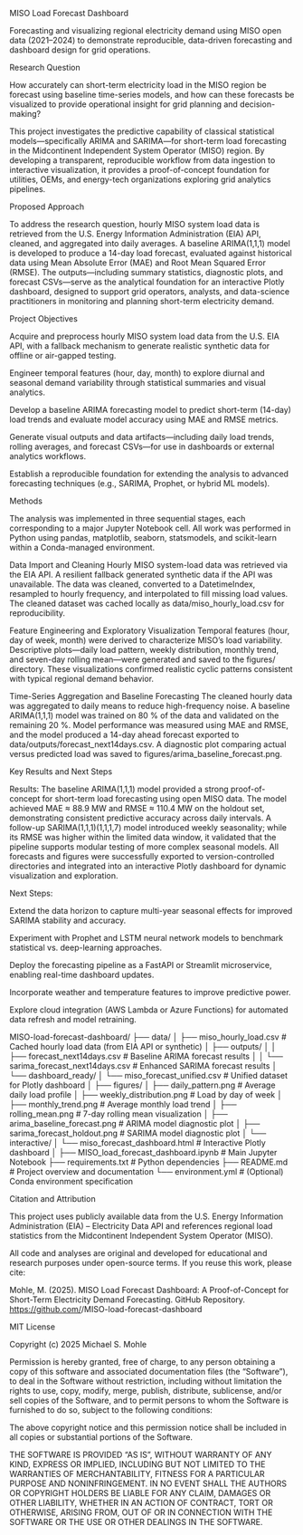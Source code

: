 MISO Load Forecast Dashboard

Forecasting and visualizing regional electricity demand using MISO open data (2021–2024) to demonstrate reproducible, data-driven forecasting and dashboard design for grid operations.

Research Question

How accurately can short-term electricity load in the MISO region be forecast using baseline time-series models, and how can these forecasts be visualized to provide operational insight for grid planning and decision-making?

This project investigates the predictive capability of classical statistical models—specifically ARIMA and SARIMA—for short-term load forecasting in the Midcontinent Independent System Operator (MISO) region. By developing a transparent, reproducible workflow from data ingestion to interactive visualization, it provides a proof-of-concept foundation for utilities, OEMs, and energy-tech organizations exploring grid analytics pipelines.

Proposed Approach

To address the research question, hourly MISO system load data is retrieved from the U.S. Energy Information Administration (EIA) API, cleaned, and aggregated into daily averages.
A baseline ARIMA(1,1,1) model is developed to produce a 14-day load forecast, evaluated against historical data using Mean Absolute Error (MAE) and Root Mean Squared Error (RMSE).
The outputs—including summary statistics, diagnostic plots, and forecast CSVs—serve as the analytical foundation for an interactive Plotly dashboard, designed to support grid operators, analysts, and data-science practitioners in monitoring and planning short-term electricity demand.

Project Objectives

Acquire and preprocess hourly MISO system load data from the U.S. EIA API, with a fallback mechanism to generate realistic synthetic data for offline or air-gapped testing.

Engineer temporal features (hour, day, month) to explore diurnal and seasonal demand variability through statistical summaries and visual analytics.

Develop a baseline ARIMA forecasting model to predict short-term (14-day) load trends and evaluate model accuracy using MAE and RMSE metrics.

Generate visual outputs and data artifacts—including daily load trends, rolling averages, and forecast CSVs—for use in dashboards or external analytics workflows.

Establish a reproducible foundation for extending the analysis to advanced forecasting techniques (e.g., SARIMA, Prophet, or hybrid ML models).

Methods

The analysis was implemented in three sequential stages, each corresponding to a major Jupyter Notebook cell.
All work was performed in Python using pandas, matplotlib, seaborn, statsmodels, and scikit-learn within a Conda-managed environment.

Data Import and Cleaning
Hourly MISO system-load data was retrieved via the EIA API.
A resilient fallback generated synthetic data if the API was unavailable.
The data was cleaned, converted to a DatetimeIndex, resampled to hourly frequency, and interpolated to fill missing load values.
The cleaned dataset was cached locally as data/miso_hourly_load.csv for reproducibility.

Feature Engineering and Exploratory Visualization
Temporal features (hour, day of week, month) were derived to characterize MISO’s load variability.
Descriptive plots—daily load pattern, weekly distribution, monthly trend, and seven-day rolling mean—were generated and saved to the figures/ directory.
These visualizations confirmed realistic cyclic patterns consistent with typical regional demand behavior.

Time-Series Aggregation and Baseline Forecasting
The cleaned hourly data was aggregated to daily means to reduce high-frequency noise.
A baseline ARIMA(1,1,1) model was trained on 80 % of the data and validated on the remaining 20 %.
Model performance was measured using MAE and RMSE, and the model produced a 14-day ahead forecast exported to data/outputs/forecast_next14days.csv.
A diagnostic plot comparing actual versus predicted load was saved to figures/arima_baseline_forecast.png.

Key Results and Next Steps

Results:
The baseline ARIMA(1,1,1) model provided a strong proof-of-concept for short-term load forecasting using open MISO data.
The model achieved MAE ≈ 88.9 MW and RMSE ≈ 110.4 MW on the holdout set, demonstrating consistent predictive accuracy across daily intervals.
A follow-up SARIMA(1,1,1)(1,1,1,7) model introduced weekly seasonality; while its RMSE was higher within the limited data window, it validated that the pipeline supports modular testing of more complex seasonal models.
All forecasts and figures were successfully exported to version-controlled directories and integrated into an interactive Plotly dashboard for dynamic visualization and exploration.

Next Steps:

Extend the data horizon to capture multi-year seasonal effects for improved SARIMA stability and accuracy.

Experiment with Prophet and LSTM neural network models to benchmark statistical vs. deep-learning approaches.

Deploy the forecasting pipeline as a FastAPI or Streamlit microservice, enabling real-time dashboard updates.

Incorporate weather and temperature features to improve predictive power.

Explore cloud integration (AWS Lambda or Azure Functions) for automated data refresh and model retraining.

MISO-load-forecast-dashboard/
├── data/
│   ├── miso_hourly_load.csv               # Cached hourly load data (from EIA API or synthetic)
│   ├── outputs/
│   │   ├── forecast_next14days.csv        # Baseline ARIMA forecast results
│   │   └── sarima_forecast_next14days.csv # Enhanced SARIMA forecast results
│   └── dashboard_ready/
│       └── miso_forecast_unified.csv      # Unified dataset for Plotly dashboard
│
├── figures/
│   ├── daily_pattern.png                  # Average daily load profile
│   ├── weekly_distribution.png            # Load by day of week
│   ├── monthly_trend.png                  # Average monthly load trend
│   ├── rolling_mean.png                   # 7-day rolling mean visualization
│   ├── arima_baseline_forecast.png        # ARIMA model diagnostic plot
│   ├── sarima_forecast_holdout.png        # SARIMA model diagnostic plot
│   └── interactive/
│       └── miso_forecast_dashboard.html   # Interactive Plotly dashboard
│
├── MISO_load_forecast_dashboard.ipynb     # Main Jupyter Notebook
├── requirements.txt                       # Python dependencies
├── README.md                              # Project overview and documentation
└── environment.yml                        # (Optional) Conda environment specification

Citation and Attribution

This project uses publicly available data from the
U.S. Energy Information Administration (EIA) – Electricity Data API
and references regional load statistics from the Midcontinent Independent System Operator (MISO).

All code and analyses are original and developed for educational and research purposes under open-source terms.
If you reuse this work, please cite:

Mohle, M. (2025). MISO Load Forecast Dashboard: A Proof-of-Concept for Short-Term Electricity Demand Forecasting. GitHub Repository.
https://github.com/<your-github-username>/MISO-load-forecast-dashboard

MIT License

Copyright (c) 2025 Michael S. Mohle

Permission is hereby granted, free of charge, to any person obtaining a copy
of this software and associated documentation files (the “Software”), to deal
in the Software without restriction, including without limitation the rights
to use, copy, modify, merge, publish, distribute, sublicense, and/or sell
copies of the Software, and to permit persons to whom the Software is
furnished to do so, subject to the following conditions:

The above copyright notice and this permission notice shall be included in all
copies or substantial portions of the Software.

THE SOFTWARE IS PROVIDED “AS IS”, WITHOUT WARRANTY OF ANY KIND, EXPRESS OR
IMPLIED, INCLUDING BUT NOT LIMITED TO THE WARRANTIES OF MERCHANTABILITY,
FITNESS FOR A PARTICULAR PURPOSE AND NONINFRINGEMENT. IN NO EVENT SHALL THE
AUTHORS OR COPYRIGHT HOLDERS BE LIABLE FOR ANY CLAIM, DAMAGES OR OTHER
LIABILITY, WHETHER IN AN ACTION OF CONTRACT, TORT OR OTHERWISE, ARISING FROM,
OUT OF OR IN CONNECTION WITH THE SOFTWARE OR THE USE OR OTHER DEALINGS IN THE
SOFTWARE.
